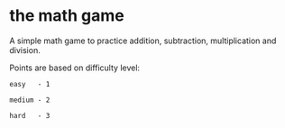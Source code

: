 # the math game

A simple math game to practice addition, subtraction, multiplication and division. 

Points are based on difficulty level:

    easy   - 1
    
    medium - 2
    
    hard   - 3

